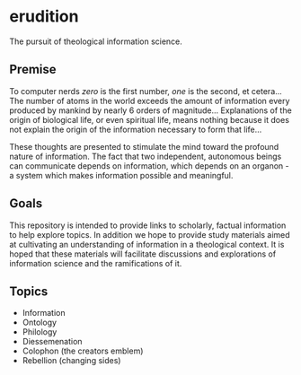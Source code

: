 # erudition
The pursuit of theological information science.


## Premise
To computer nerds _zero_ is the first number, _one_ is the second, et cetera...
The number of atoms in the world exceeds the amount of information every produced by mankind by nearly 6 orders of magnitude...
Explanations of the origin of biological life, or even spiritual life, means nothing because it does not explain the origin of the information necessary to form that life...

These thoughts are presented to stimulate the mind toward the profound nature of information.
The fact that two independent, autonomous beings can communicate depends on information, which depends on an organon - a system which makes information possible and meaningful.


## Goals
This repository is intended to provide links to scholarly, factual information to help explore topics.
In addition we hope to provide study materials aimed at cultivating an understanding of information in a theological context.
It is hoped that these materials will facilitate discussions and explorations of information science and the ramifications of it.


## Topics
- Information
- Ontology
- Philology
- Diessemenation
- Colophon (the creators emblem)
- Rebellion (changing sides)
